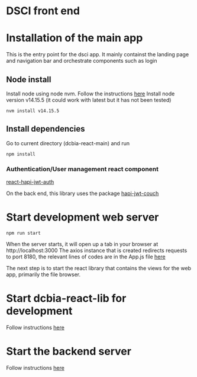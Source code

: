# DSCI front end

# Installation of the main app

This is the entry point for the dsci app. It mainly containst the landing page and navigation bar and orchestrate components such as login

## Node install 

Install node using node nvm. Follow the instructions [here](https://github.com/nvm-sh/nvm)
Install node version v14.15.5 (it could work with latest but it has not been tested)

```
nvm install v14.15.5
```

## Install dependencies

Go to current directory (dcbia-react-main) and run

```
npm install
```

### Authentication/User management react component

[react-hapi-jwt-auth](https://github.com/juanprietob/react-hapi-jwt-auth)

On the back end, this library uses the package [hapi-jwt-couch](https://github.com/juanprietob/hapi-jwt-couch/tree/master/src/hapi-jwt-couch)

# Start development web server

```
npm run start
```

When the server starts, it will open up a tab in your browser at http://localhost:3000 
The axios instance that is created redirects requests to port 8180, the relevant lines of codes are in the App.js file [here](https://github.com/DCBIA-OrthoLab/dsci/blob/master/src/dcbia-react-main/src/App.js#L43-L47)

The next step is to start the react library that contains the views for the web app, primarily the file browser. 


# Start dcbia-react-lib for development

Follow instructions [here](https://github.com/DCBIA-OrthoLab/dsci/tree/master/src/dcbia-react-lib)

# Start the backend server

Follow instructions [here](https://github.com/DCBIA-OrthoLab/dsci/tree/master/src/dcbia-server)
